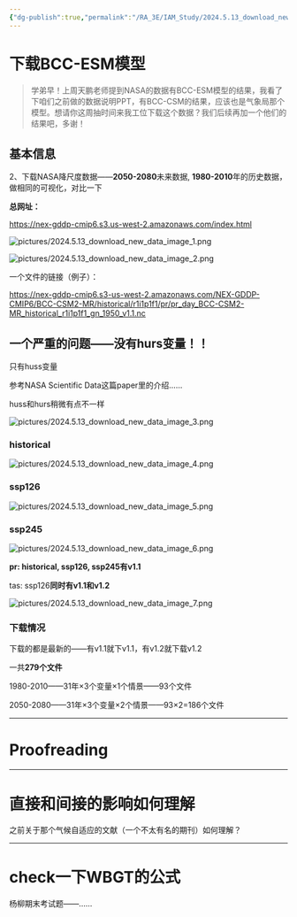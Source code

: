 ```yaml
---
{"dg-publish":true,"permalink":"/RA_3E/IAM_Study/2024.5.13_download_new_data/","dgPassFrontmatter":true,"noteIcon":"","created":"2024-05-13T15:18:06.342+08:00","updated":"2024-05-14T18:41:14.340+08:00"}
---
```



# 下载BCC-ESM模型

>学弟早！上周天鹏老师提到NASA的数据有BCC-ESM模型的结果，我看了下咱们之前做的数据说明PPT，有BCC-CSM的结果，应该也是气象局那个模型。想请你这周抽时间来我工位下载这个数据？我们后续再加一个他们的结果吧，多谢！

## 基本信息

2、下载NASA降尺度数据——**2050-2080**未来数据, **1980-2010**年的历史数据，做相同的可视化，对比一下

**总网址：**

https://nex-gddp-cmip6.s3.us-west-2.amazonaws.com/index.html


![pictures/2024.5.13_download_new_data_image_1.png](/img/user/RA_3E/IAM_Study/pictures/2024.5.13_download_new_data_image_1.png)


![pictures/2024.5.13_download_new_data_image_2.png](/img/user/RA_3E/IAM_Study/pictures/2024.5.13_download_new_data_image_2.png)


一个文件的链接（例子）：

https://nex-gddp-cmip6.s3-us-west-2.amazonaws.com/NEX-GDDP-CMIP6/BCC-CSM2-MR/historical/r1i1p1f1/pr/pr_day_BCC-CSM2-MR_historical_r1i1p1f1_gn_1950_v1.1.nc


## 一个严重的问题——没有hurs变量！！

只有huss变量

参考NASA Scientific Data这篇paper里的介绍……

huss和hurs稍微有点不一样

![pictures/2024.5.13_download_new_data_image_3.png](/img/user/RA_3E/IAM_Study/pictures/2024.5.13_download_new_data_image_3.png)

### historical

![pictures/2024.5.13_download_new_data_image_4.png](/img/user/RA_3E/IAM_Study/pictures/2024.5.13_download_new_data_image_4.png)

### ssp126

![pictures/2024.5.13_download_new_data_image_5.png](/img/user/RA_3E/IAM_Study/pictures/2024.5.13_download_new_data_image_5.png)

### ssp245

![pictures/2024.5.13_download_new_data_image_6.png](/img/user/RA_3E/IAM_Study/pictures/2024.5.13_download_new_data_image_6.png)



**pr: historical, ssp126, ssp245有v1.1**

tas: ssp126**同时有v1.1和v1.2**

![pictures/2024.5.13_download_new_data_image_7.png](/img/user/RA_3E/IAM_Study/pictures/2024.5.13_download_new_data_image_7.png)

### 下载情况

下载的都是最新的——有v1.1就下v1.1，有v1.2就下载v1.2

一共**279个文件**

1980-2010——31年×3个变量×1个情景——93个文件

2050-2080——31年×3个变量×2个情景——93×2=186个文件



---
# Proofreading





---
# 直接和间接的影响如何理解


之前关于那个气候自适应的文献（一个不太有名的期刊）如何理解？

---
# check一下WBGT的公式













杨柳期末考试题——……
